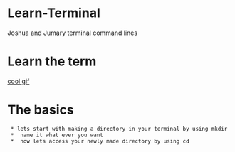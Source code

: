 # Learn-Terminal
Joshua and Jumary terminal command lines


# Learn the term

[cool gif](https://sweetcode.io/wp-content/uploads/2018/01/ascii_dog.gif)



# The basics

     * lets start with making a directory in your terminal by using mkdir
     *  name it what ever you want 
     *  now lets access your newly made directory by using cd 
   

